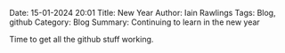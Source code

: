 Date: 15-01-2024 20:01
Title: New Year
Author: Iain Rawlings
Tags: Blog, github
Category: Blog
Summary: Continuing to learn in the new year

Time to get all the github stuff working.


